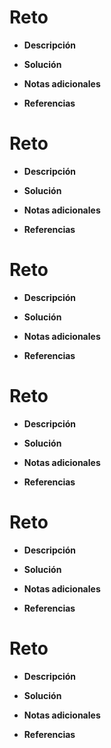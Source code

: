 # Reto

- **Descripción** 

- **Solución**

- **Notas adicionales**

- **Referencias**


# Reto

- **Descripción** 

- **Solución**

- **Notas adicionales**

- **Referencias**


# Reto

- **Descripción** 

- **Solución**

- **Notas adicionales**

- **Referencias**


# Reto

- **Descripción** 

- **Solución**

- **Notas adicionales**

- **Referencias**


# Reto

- **Descripción** 

- **Solución**

- **Notas adicionales**

- **Referencias**


# Reto

- **Descripción** 

- **Solución**

- **Notas adicionales**

- **Referencias**